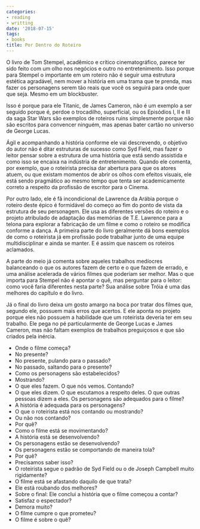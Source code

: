 ```yaml
---
categories:
- reading
- writting
date: '2018-07-15'
tags:
- books
title: Por Dentro do Roteiro
---
```


O livro de Tom Stempel, acadêmico e crítico cinematográfico, parece ter sido feito com um olho nos negócios e outro no entretenimento. Isso porque para Stempel o importante em um roteiro não é seguir uma estrutura estética agradável, nem mover a história em uma trama que te prenda, mas fazer os personagens serem tão reais que você os seguirá para onde quer que seja. Mesmo em um blockbuster.

Isso é porque para ele Titanic, de James Cameron, não é um exemplo a ser seguido porque é, perdoe o trocadilho, superficial, ou os Episódios I, II e III da saga Star Wars são exemplos de roteiros ruins simplesmente porque não são escritos para convencer ninguém, mas apenas bater cartão no universo de George Lucas.

Ágil e acompanhando a história conforme ele vai descrevendo, o objetivo do autor não é ditar estruturas de sucesso como Syd Field, mas fazer o leitor pensar sobre a estrutura de uma história que está sendo assistida e como isso se encaixa na indústria de entretenimento. Quando ele comenta, por exemplo, que o roteirista precisa dar abertura para que os atores atuem, ou que existam momentos de abrir os olhos com efeitos visuais, ele está sendo pragmático ao mesmo tempo que tenta ser academicamente correto a respeito da profissão de escritor para o Cinema.

Por outro lado, ele é fã incondicional de Lawrence da Arábia porque o roteiro deste épico é formidável do começo ao fim do ponto de vista da estrutura de seu personagem. Ele usa as diferentes versões do roteiro e o projeto atribulado de adaptação das memórias de T.E. Lawrence para a telona para explorar a fabricação de um filme e como o roteiro se modifica conforme a dança. A primeira parte do livro geralmente dá bons exemplos de como o roteirista já em profissão pode trabalhar junto de uma equipe multidisciplinar e ainda se manter. E é assim que nascem os roteiros aclamados.

A parte do meio já comenta sobre aqueles trabalhos medíocres balanceando o que os autores fazem de certo e o que fazem de errado, e uma análise acelerada de vários filmes que poderiam ser melhor. Mas o que importa para Stempel não é apontar o quê, mas perguntar para o leitor: como você faria diferentes nesta parte? Sua análise sobre Tróia é uma das melhores do capítulo e do livro.

Já o final do livro deixa um gosto amargo na boca por tratar dos filmes que, segundo ele, possuem mais erros que acertos. E ele aponta no projeto porque eles não possuem a habilidade que um roteirista deveria ter em seu trabalho. Ele pega no pé particularmente de George Lucas e James Cameron, mas não faltam exemplos de trabalhos preguiçosos e que são criados pela inércia.

 - Onde o filme começa?
 - No presente?
 - No presente, pulando para o passado?
 - No passado, saltando para o presente?
 - Como os personagens são estabelecidos?
 - Mostrando?
 - O que eles fazem. O que nós vemos. Contando?
 - O que eles dizem. O que escutamos a respeito deles. O que outras pessoas dizem a eles. Os personagens são adequados para o filme?
 - A história é adequada para os personagens?
 - O que o roteirista está nos contando ou mostrando?
 - Ou não nos contando?
 - Por quê?
 - Como o filme está se movimentando?
 - A história está se desenvolvendo?
 - Os personagens estão se desenvolvendo?
 - Os personagens estão se comportando de maneira tola?
 - Por quê?
 - Precisamos saber isso?
 - O roteirista segue o padrão de Syd Field ou o de Joseph Campbell muito rigidamente?
 - O filme está se afastando daquilo de que trata?
 - Ele está roubando dos melhores?
 - Sobre o final: Ele conclui a história que o filme começou a contar?
 - Satisfaz o espectador?
 - Demora muito?
 - O filme cumpre o que prometeu?
 - O filme é sobre o quê?

